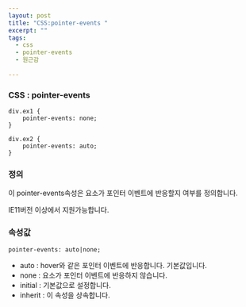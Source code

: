 ```yaml
---
layout: post
title: "CSS:pointer-events "
excerpt: ""
tags: 
  - css
  - pointer-events
  - 원근감
  
---
```


### CSS : pointer-events
```
div.ex1 {
    pointer-events: none;
}

div.ex2 {
    pointer-events: auto;
}
```
### 정의
이 pointer-events속성은 요소가 포인터 이벤트에 반응할지 여부를 정의합니다.

IE11버전 이상에서 지원가능합니다.

### 속성값
`pointer-events: auto|none;`
- auto : hover와 같은 포인터 이벤트에 반응합니다. 기본값입니다.
- none : 요소가 포인터 이벤트에 반응하지 않습니다.
- initial : 기본값으로 설정합니다.
- inherit : 이 속성을 상속합니다.
